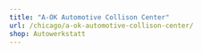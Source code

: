 ```yaml
---
title: "A-OK Automotive Collison Center"
url: /chicago/a-ok-automotive-collison-center/
shop: Autowerkstatt
---
```

